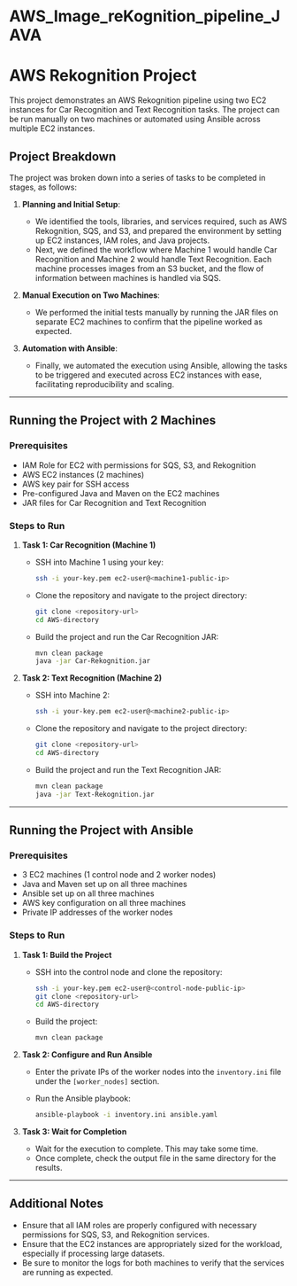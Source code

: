 # AWS_Image_reKognition_pipeline_JAVA
# AWS Rekognition Project

This project demonstrates an AWS Rekognition pipeline using two EC2 instances for Car Recognition and Text Recognition tasks. The project can be run manually on two machines or automated using Ansible across multiple EC2 instances.

## Project Breakdown

The project was broken down into a series of tasks to be completed in stages, as follows:

1. **Planning and Initial Setup**:
    - We identified the tools, libraries, and services required, such as AWS Rekognition, SQS, and S3, and prepared the environment by setting up EC2 instances, IAM roles, and Java projects.
    - Next, we defined the workflow where Machine 1 would handle Car Recognition and Machine 2 would handle Text Recognition. Each machine processes images from an S3 bucket, and the flow of information between machines is handled via SQS.

2. **Manual Execution on Two Machines**:
    - We performed the initial tests manually by running the JAR files on separate EC2 machines to confirm that the pipeline worked as expected.

3. **Automation with Ansible**:
    - Finally, we automated the execution using Ansible, allowing the tasks to be triggered and executed across EC2 instances with ease, facilitating reproducibility and scaling.

---

## Running the Project with 2 Machines

### Prerequisites
- IAM Role for EC2 with permissions for SQS, S3, and Rekognition
- AWS EC2 instances (2 machines)
- AWS key pair for SSH access
- Pre-configured Java and Maven on the EC2 machines
- JAR files for Car Recognition and Text Recognition

### Steps to Run

1. **Task 1: Car Recognition (Machine 1)**
    - SSH into Machine 1 using your key:
      ```bash
      ssh -i your-key.pem ec2-user@<machine1-public-ip>
      ```
    - Clone the repository and navigate to the project directory:
      ```bash
      git clone <repository-url>
      cd AWS-directory
      ```
    - Build the project and run the Car Recognition JAR:
      ```bash
      mvn clean package
      java -jar Car-Rekognition.jar
      ```

2. **Task 2: Text Recognition (Machine 2)**
    - SSH into Machine 2:
      ```bash
      ssh -i your-key.pem ec2-user@<machine2-public-ip>
      ```
    - Clone the repository and navigate to the project directory:
      ```bash
      git clone <repository-url>
      cd AWS-directory
      ```
    - Build the project and run the Text Recognition JAR:
      ```bash
      mvn clean package
      java -jar Text-Rekognition.jar
      ```

---

## Running the Project with Ansible

### Prerequisites
- 3 EC2 machines (1 control node and 2 worker nodes)
- Java and Maven set up on all three machines
- Ansible set up on all three machines
- AWS key configuration on all three machines
- Private IP addresses of the worker nodes

### Steps to Run

1. **Task 1: Build the Project**
    - SSH into the control node and clone the repository:
      ```bash
      ssh -i your-key.pem ec2-user@<control-node-public-ip>
      git clone <repository-url>
      cd AWS-directory
      ```
    - Build the project:
      ```bash
      mvn clean package
      ```

2. **Task 2: Configure and Run Ansible**
    - Enter the private IPs of the worker nodes into the `inventory.ini` file under the `[worker_nodes]` section.

    - Run the Ansible playbook:
      ```bash
      ansible-playbook -i inventory.ini ansible.yaml
      ```

3. **Task 3: Wait for Completion**
    - Wait for the execution to complete. This may take some time.
    - Once complete, check the output file in the same directory for the results.

---

## Additional Notes

- Ensure that all IAM roles are properly configured with necessary permissions for SQS, S3, and Rekognition services.
- Ensure that the EC2 instances are appropriately sized for the workload, especially if processing large datasets.
- Be sure to monitor the logs for both machines to verify that the services are running as expected.
